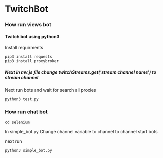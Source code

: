 # TwitchBot

### How run views bot

#### Twitch bot using python3 
 
Install requirments

```
pip3 install requests
pip3 install proxybroker
```

##### Next in mv.js file change twitchStreams.get('stream channel name') to stream channel

Next run bots and wait for search all proxies
```
python3 test.py
```

### How run chat bot

```
cd selenium
```

In simple_bot.py Change channel variable to channel to channel start bots

next run
```
python3 simple_bot.py
```

